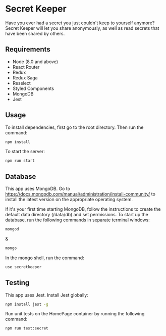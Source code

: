 # Secret Keeper

Have you ever had a secret you just couldn't keep to yourself anymore? Secret Keeper will let you share anonymously, as well as read secrets that have been shared by others.

## Requirements

- Node (8.0 and above)
- React Router
- Redux
- Redux Saga
- Reselect
- Styled Components
- MongoDB
- Jest

## Usage

To install dependencies, first go to the root directory. Then run the command:

```sh
npm install
```

To start the server:
```sh
npm run start
```

## Database

This app uses MongoDB. Go to https://docs.mongodb.com/manual/administration/install-community/ to install the latest version on the appropriate operating system. 

If it's your first time starting MongoDB, follow the instructions to create the default data directory (/data/db) and set permissions. To start up the database, run the following commands in separate terminal windows:
```sh
mongod
```
&
```sh
mongo 
```
In the mongo shell, run the command:
```sh
use secretkeeper 
```

## Testing

This app uses Jest. Install Jest globally:
```sh
npm install jest -g
```

Run unit tests on the HomePage container by running the following command:
```sh
npm run test:secret
```